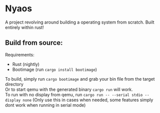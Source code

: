 # Nyaos
A project revolving around building a operating system from scratch. Built entirely within rust!

## Build from source:
Requirements:
- Rust (nightly)
- Bootimage (run `cargo install bootimage`)

To build, simply run `cargo bootimage` and grab your bin file from the target directory <br>
Or to start qemu with the generated binary `cargo run` will work. <br>
To run with no display from qemu, run `cargo run -- --serial stdio --display none` (Only use this in cases when needed, some features simply dont work when running in serial mode)